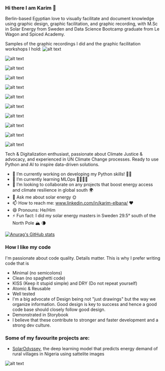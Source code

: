 ### Hi there I am Karim 👋 

Berlin-based Egyptian love to visually facilitate and document knowledge using graphic design, graphic facilitation, and graphic recording, with M.Sc in Solar Energy from Sweden and Data Science Bootcamp graduate from Le Wagon and Spiced Academy.

Samples of the graphic recordings I did and the graphic facilitation workshops I hold:
![alt text](https://github.com/karimelbana/graphic_facilitation/blob/main/1.jpeg)

![alt text](https://github.com/karimelbana/graphic_facilitation/blob/main/2.jpeg)

![alt text](https://github.com/karimelbana/graphic_facilitation/blob/main/3.jpeg)

![alt text](https://github.com/karimelbana/graphic_facilitation/blob/main/4.jpeg)

![alt text](https://github.com/karimelbana/graphic_facilitation/blob/main/5.jpeg)

![alt text](https://github.com/karimelbana/graphic_facilitation/blob/main/6.jpeg)

![alt text](https://github.com/karimelbana/graphic_facilitation/blob/main/7.jpeg)

![alt text](https://github.com/karimelbana/graphic_facilitation/blob/main/8.jpeg)

![alt text](https://github.com/karimelbana/graphic_facilitation/blob/main/9.jpeg)

![alt text](https://github.com/karimelbana/graphic_facilitation/blob/main/10.jpeg)

![alt text](https://github.com/karimelbana/graphic_facilitation/blob/main/11.jpeg)


Tech & Digitalization enthusiast, passionate about Climate Justice & advocacy, and experienced in UN Climate Change processes. Ready to use Python and AI to inspire data-driven solutions.

- 🔭 I’m currently working on developing my Python skills! 🧑‍💻
- 🌱 I’m currently learning MLOps 🧑‍💻🧑‍💻
- 👯 I’m looking to collaborate on any projects that boost energy access and climate resilience in global south 🌍
- 💬 Ask me about solar energy 🌞
- 📫 How to reach me: www.linkedin.com/in/karim-elbana/ ❤️
- 😄 Pronouns: He/Him
- ⚡ Fun fact: I did my solar energy masters in Sweden 29.5° south of the North Pole 🏔️ 🌘

[![Anurag's GitHub stats](https://github-readme-stats.vercel.app/api?username=karimelbana&show_icons=true&theme=cobalt&count_private=true)](https://github.com/anuraghazra/github-readme-stats)

### How I like my code
I'm passionate about code quality. Details matter. This is why I prefer writing code that is

- Minimal (no semicolons)
- Clean (no spaghetti code)
- KISS (Keep it stupid simple) and DRY (Do not repeat yourself)
- Atomic & Reusable
- Well tested
- I'm a big advocate of Design being not "just drawings" but the way we organize information. Good design is key to success and hence a good code base should closely follow good design.
- Demonstrated in Storybook
- I believe that these contribute to stronger and faster development and a strong dev culture.

### Some of my favourite projects are:

- [SolarOdyssey](https://karimelbana-solarodyssey-interfacesolar-app-gq3677.streamlit.app/), the deep learning model that predicts energy demand of rural villages in Nigeria using sattelite images

![alt text](https://github.com/karimelbana/SolarOdyssey/blob/main/Interface/SolarOdyssey_Logo.png)

<!--
**karimelbana/karimelbana** is a ✨ _special_ ✨ repository because its `README.md` (this file) appears on your GitHub profile.

Here are some ideas to get you started:

- 🔭 I’m currently working on ...
- 🌱 I’m currently learning ...
- 👯 I’m looking to collaborate on ...
- 🤔 I’m looking for help with ...
- 💬 Ask me about ...
- 📫 How to reach me: ...
- 😄 Pronouns: ...
- ⚡ Fun fact: ...
-->
